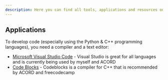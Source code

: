 ```yaml
---
description: Here you can find all tools, applications and resources on how we create Stellarios, develop code, and modify the Stellarios network.
---
```


## Applications
To develop code (especially using the Python & C++ programming languages), you need a compiler and a text editor:
* [Microsoft Visual Studio Code](https://code.visualstudio.com/) - Visual Studio is great for all languages and is currently being used by myself and ACORD
* [Code Blocks](https://sourceforge.net/projects/codeblocks/files/Binaries/17.12/Windows/codeblocks-17.12mingw-setup.exe/download) - Codeblocks is a compiler for C++ that is recommended by ACORD and freecodecamp
